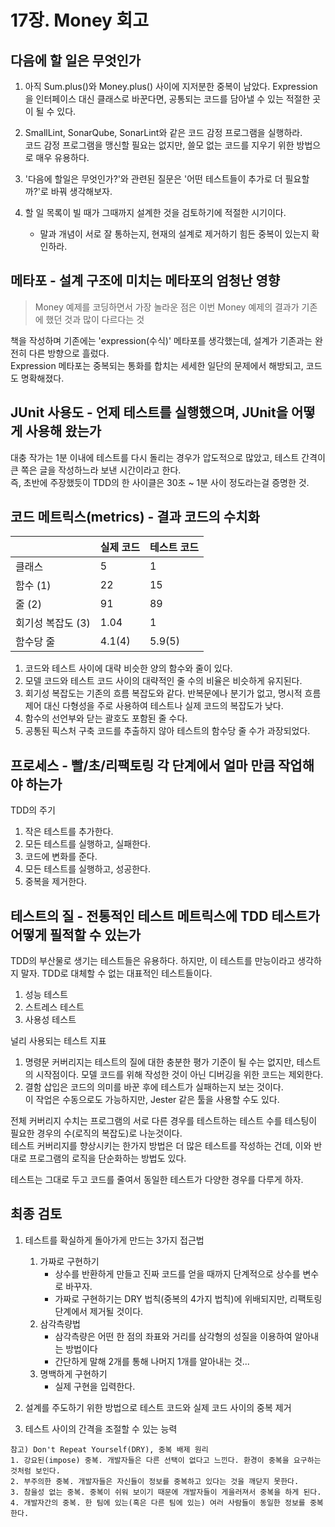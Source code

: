 # 17장. Money 회고

## 다음에 할 일은 무엇인가
1. 아직 Sum.plus()와 Money.plus() 사이에 지저분한 중복이 남았다. Expression을 인터페이스 대신 클래스로 바꾼다면, 공통되는 코드를 담아낼 수 있는 적절한 곳이 될 수 있다.

2. SmallLint, SonarQube, SonarLint와 같은 코드 감정 프로그램을 실행하라.  
코드 감정 프로그램을 맹신할 필요는 없지만, 쓸모 없는 코드를 지우기 위한 방법으로 매우 유용하다.

3. '다음에 할일은 무엇인가?'와 관련된 질문은 '어떤 테스트들이 추가로 더 필요할까?'로 바꿔 생각해보자. 

4. 할 일 목록이 빌 때가 그때까지 설계한 것을 검토하기에 적절한 시기이다. 
    - 말과 개념이 서로 잘 통하는지, 현재의 설계로 제거하기 힘든 중복이 있는지 확인하라.

## 메타포 - 설계 구조에 미치는 메타포의 엄청난 영향

> Money 예제를 코딩하면서 가장 놀라운 점은 이번 Money 예제의 결과가 기존에 했던 것과 많이 다르다는 것

책을 작성하며 기존에는 'expression(수식)' 메타포를 생각했는데, 설계가 기존과는 완전히 다른 방향으로 흘렀다.  
Expression 메타포는 중복되는 통화를 합치는 세세한 일단의 문제에서 해방되고, 코드도 명확해졌다.

## JUnit 사용도 - 언제 테스트를 실행했으며, JUnit을 어떻게 사용해 왔는가

대충 작가는 1분 이내에 테스트를 다시 돌리는 경우가 압도적으로 많았고, 테스트 간격이 큰 쪽은 글을 작성하느라 보낸 시간이라고 한다.  
즉, 초반에 주장했듯이 TDD의 한 사이클은 30초 ~ 1분 사이 정도라는걸 증명한 것.

## 코드 메트릭스(metrics) - 결과 코드의 수치화

||실제 코드|테스트 코드|
|---|---|---|
|클래스|5|1|
|함수 (1)|22|15|
|줄 (2)|91|89|
|회기성 복잡도 (3)|1.04|1|
|함수당 줄|4.1(4)|5.9(5)|

1. 코드와 테스트 사이에 대략 비슷한 양의 함수와 줄이 있다.
2. 모델 코드와 테스트 코드 사이의 대략적인 줄 수의 비율은 비슷하게 유지된다.
3. 회기성 복잡도는 기존의 흐름 복잡도와 같다. 반복문에나 분기가 없고, 명시적 흐름 제어 대신 다형성을 주로 사용하여 테스트나 실제 코드의 복잡도가 낮다.
4. 함수의 선언부와 닫는 괄호도 포함된 줄 수다.
5. 공통된 픽스처 구축 코드를 추출하지 않아 테스트의 함수당 줄 수가 과장되었다.

## 프로세스 - 빨/초/리팩토링 각 단계에서 얼마 만큼 작업해야 하는가

TDD의 주기
1. 작은 테스트를 추가한다.
2. 모든 테스트를 실행하고, 실패한다.
3. 코드에 변화를 준다.
4. 모든 테스트를 실행하고, 성공한다.
5. 중복을 제거한다.

## 테스트의 질 - 전통적인 테스트 메트릭스에 TDD 테스트가 어떻게 필적할 수 있는가

TDD의 부산물로 생기는 테스트들은 유용하다. 하지만, 이 테스트를 만능이라고 생각하지 말자.
TDD로 대체할 수 없는 대표적인 테스트들이다.
1. 성능 테스트
2. 스트레스 테스트
3. 사용성 테스트

널리 사용되는 테스트 지표
1. 명령문 커버리지는 테스트의 질에 대한 충분한 평가 기준이 될 수는 없지만, 테스트의 시작점이다.
모델 코드를 위해 작성한 것이 아닌 디버깅을 위한 코드는 제외한다.
2. 결함 삽입은 코드의 의미를 바꾼 후에 테스트가 실패하는지 보는 것이다.  
이 작업은 수동으로도 가능하지만, Jester 같은 툴을 사용할 수도 있다.

전체 커버리지 수치는 프로그램의 서로 다른 경우를 테스트하는 테스트 수를 테스팅이 필요한 경우의 수(로직의 복잡도)로 나눈것이다.  
테스트 커버리지를 향상시키는 한가지 방법은 더 많은 테스트를 작성하는 건데, 이와 반대로 프로그램의 로직을 단순화하는 방법도 있다.

테스트는 그대로 두고 코드를 줄여서 동일한 테스트가 다양한 경우를 다루게 하자.

## 최종 검토

1. 테스트를 확실하게 돌아가게 만드는 3가지 접근법
    1. 가짜로 구현하기
        - 상수를 반환하게 만들고 진짜 코드를 얻을 때까지 단계적으로 상수를 변수로 바꾸자.
        - 가짜로 구현하기는 DRY 법칙(중복의 4가지 법칙)에 위배되지만, 리팩토링 단계에서 제거될 것이다.
    2. 삼각측량법
        - 삼각측량은 어떤 한 점의 좌표와 거리를 삼각형의 성질을 이용하여 알아내는 방법이다
        - 간단하게 말해 2개를 통해 나머지 1개를 알아내는 것...
    3. 명백하게 구현하기
        - 실제 구현을 입력한다.

2. 설계를 주도하기 위한 방법으로 테스트 코드와 실제 코드 사이의 중복 제거
3. 테스트 사이의 간격을 조절할 수 있는 능력

```
참고) Don't Repeat Yourself(DRY), 중복 배제 원리
1. 강요된(impose) 중복. 개발자들은 다른 선택이 없다고 느낀다. 환경이 중복을 요구하는 것처럼 보인다.
2. 부주의한 중복. 개발자들은 자신들이 정보를 중복하고 있다는 것을 깨닫지 못한다.
3. 참을성 없는 중복. 중복이 쉬워 보이기 때문에 개발자들이 게을러져서 중복을 하게 된다.
4. 개발자간의 중복. 한 팀에 있는(혹은 다른 팀에 있는) 여러 사람들이 동일한 정보를 중복한다.
```